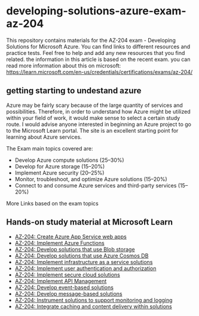 # developing-solutions-azure-exam-az-204
This repository contains materials for the AZ-204 exam - Developing Solutions for Microsoft Azure. You can find links to different resources and practice tests.
Feel free to help and add any new resources that you find related. the information in this article is based on the recent exam. 
you can read more information about this on microsoft:
https://learn.microsoft.com/en-us/credentials/certifications/exams/az-204/


## getting starting to undestand azure 
Azure may be fairly scary because of the large quantity of services and possibilities. Therefore, in order to understand how Azure might be utilized within your field of work, it would make sense to select a certain study route. I would advise anyone interested in beginning an Azure project to go to the Microsoft Learn portal. The site is an excellent starting point for learning about Azure services.


The Exam main topics covered are:

* Develop Azure compute solutions (25–30%)
* Develop for Azure storage (15–20%)
* Implement Azure security (20–25%)
* Monitor, troubleshoot, and optimize Azure solutions (15–20%)
* Connect to and consume Azure services and third-party services (15–20%)


More Links based on the exam topics
## Hands-on study material at Microsoft Learn

- [AZ-204: Create Azure App Service web apps](https://docs.microsoft.com/en-us/learn/paths/create-azure-app-service-web-apps/)
- [AZ-204: Implement Azure Functions](https://docs.microsoft.com/en-us/learn/paths/implement-azure-functions/)
- [AZ-204: Develop solutions that use Blob storage](https://docs.microsoft.com/en-us/learn/paths/develop-solutions-that-use-blob-storage/)
- [AZ-204: Develop solutions that use Azure Cosmos DB](https://docs.microsoft.com/en-us/learn/paths/az-204-develop-solutions-that-use-azure-cosmos-db/)
- [AZ-204: Implement infrastructure as a service solutions](https://docs.microsoft.com/en-us/learn/paths/az-204-implement-iaas-solutions/)
- [AZ-204: Implement user authentication and authorization](https://docs.microsoft.com/en-us/learn/paths/az-204-implement-authentication-authorization/)
- [AZ-204: Implement secure cloud solutions](https://docs.microsoft.com/en-us/learn/paths/az-204-implement-secure-cloud-solutions/)
- [AZ-204: Implement API Management](https://docs.microsoft.com/en-us/learn/paths/az-204-implement-api-management/)
- [AZ-204: Develop event-based solutions](https://docs.microsoft.com/en-us/learn/paths/az-204-develop-event-based-solutions/)
- [AZ-204: Develop message-based solutions](https://docs.microsoft.com/en-us/learn/paths/az-204-develop-message-based-solutions/)
- [AZ-204: Instrument solutions to support monitoring and logging](https://docs.microsoft.com/en-us/learn/paths/az-204-instrument-solutions-support-monitoring-logging/)
- [AZ-204: Integrate caching and content delivery within solutions](https://docs.microsoft.com/en-us/learn/paths/az-204-integrate-caching-content-delivery-within-solutions/)
